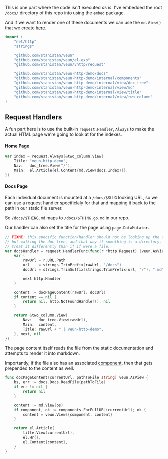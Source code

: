 This is one part where the code isn't executed _as is_.
I've embedded the root `/docs/` directory of this repo into
using the `embed` package.

And if we want to render one of these documents we can use
the `md.View()` that we create [here][md-view].

```go
import (
	"net/http"
	"strings"

	"github.com/stanistan/veun"
	"github.com/stanistan/veun/el-exp"
	"github.com/stanistan/veun/vhttp/request"

	"github.com/stanistan/veun-http-demo/docs"
	"github.com/stanistan/veun-http-demo/internal/components"
	"github.com/stanistan/veun-http-demo/internal/view/doc_tree"
	"github.com/stanistan/veun-http-demo/internal/view/md"
	"github.com/stanistan/veun-http-demo/internal/view/title"
	"github.com/stanistan/veun-http-demo/internal/view/two_column"
)
```

## Request Handlers

A fun part here is to use the built-in `request.Handler`, `Always` to make
the actual HTML page we're going to look at for the indexes.

#### Home Page

```go
var index = request.Always(&two_column.View{
    Title: "veun-http-demo",
    Nav:   doc_tree.View("/"),
    Main:  el.Article{el.Content{md.View(docs.Index)}},
})
```

#### Docs Page

Each individual document is mounted at a `/docs/$SLUG` looking
URL, so we can use a request handler specificlaly for that and
mapping it back to the path in our static file server.

So `/docs/$THING.md` maps to `/docs/$THING.go.md` in our repo.

Our handler can also set the title for the page using `page.DataMutator`.

```go
// FIXME: this specific function/handler should not be looking up the file by path
// but walking the doc tree, and that way if something is a directory, we can
// treat it differently than if if were a file.
var docsHandler = request.HandlerFunc(func(r *http.Request) (veun.AsView, http.Handler, error) {
	var (
		rawUrl = r.URL.Path
		url    = strings.TrimPrefix(rawUrl, "/docs")
		docUrl = strings.TrimSuffix(strings.TrimPrefix(url, "/"), ".md") + ".go.md"

		next http.Handler
	)

	content := docPageContent(rawUrl, docUrl)
	if content == nil {
        return nil, http.NotFoundHandler(), nil
	}

	return &two_column.View{
		Nav:   doc_tree.View(rawUrl),
		Main:  content,
		Title: rawUrl + " | veun-http-demo",
	}, next, nil
})
```

The page content itself reads the file from the static documentation
and attempts to render it into markdown.

Importantly, if the file also has an associated [component](/docs/internal/components/registry.md),
then that gets prepended to the content as well.

```go
func docPageContent(currentUrl, pathToFile string) veun.AsView {
	bs, err := docs.Docs.ReadFile(pathToFile)
	if err != nil {
        return nil
	}

    content := md.View(bs)
    if component, ok := components.ForFullURL(currentUrl); ok {
        content = veun.Views{component, content}
    }

    return el.Article{
        title.View(currentUrl),
        el.Hr{},
        el.Content{content},
    }
}
```


[md-view]: /docs/internal/view/md/view.md
